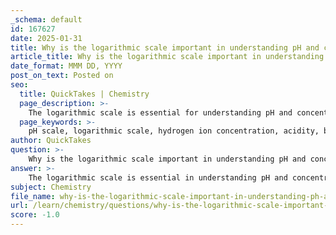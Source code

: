 ```yaml
---
_schema: default
id: 167627
date: 2025-01-31
title: Why is the logarithmic scale important in understanding pH and concentration differences?
article_title: Why is the logarithmic scale important in understanding pH and concentration differences?
date_format: MMM DD, YYYY
post_on_text: Posted on
seo:
  title: QuickTakes | Chemistry
  page_description: >-
    The logarithmic scale is essential for understanding pH and concentration differences, as it simplifies and manages the vast range of hydrogen ion concentrations, crucial for chemical and biological processes.
  page_keywords: >-
    pH scale, logarithmic scale, hydrogen ion concentration, acidity, basicity, chemical reactions, biological processes, concentration differences, practical applications, chemical equilibria
author: QuickTakes
question: >-
    Why is the logarithmic scale important in understanding pH and concentration differences?
answer: >-
    The logarithmic scale is essential in understanding pH and concentration differences because it allows for a more manageable representation of the vast range of hydrogen ion concentrations found in various solutions. The pH scale is defined as:\n\n$$\n\text{pH} = -\log_{10}[\text{H}^+]\n$$\n\nThis means that each unit change in pH corresponds to a tenfold change in hydrogen ion concentration. For instance, a solution with a pH of 6 has ten times more hydrogen ions than a solution with a pH of 7. This logarithmic relationship is crucial for several reasons:\n\n1. **Wide Range of Concentrations**: Hydrogen ion concentrations can vary dramatically, from very dilute solutions (like pure water) to highly concentrated acids. The logarithmic scale compresses this range into a more manageable format, making it easier to compare and understand.\n\n2. **Acidity and Basicity**: The pH scale categorizes solutions as acidic (pH < 7), neutral (pH = 7), or basic (pH > 7). Understanding this categorization is vital in chemistry and biology, as it influences chemical reactions and biological processes.\n\n3. **Practical Applications**: In practical terms, the logarithmic scale allows scientists and researchers to quickly assess the acidity or basicity of a solution without needing to calculate exact concentrations. For example, knowing that a solution with a pH of 3 is ten times more acidic than one with a pH of 4 provides immediate insight into their relative strengths.\n\n4. **Impact on Reactions**: Many chemical reactions are sensitive to pH. The logarithmic nature of the scale helps predict how changes in pH can affect reaction rates and equilibria, which is crucial in fields such as biochemistry and environmental science.\n\nIn summary, the logarithmic scale is vital for understanding pH and concentration differences because it simplifies the representation of hydrogen ion concentrations, facilitates comparisons, and has significant implications for chemical and biological processes.
subject: Chemistry
file_name: why-is-the-logarithmic-scale-important-in-understanding-ph-and-concentration-differences.md
url: /learn/chemistry/questions/why-is-the-logarithmic-scale-important-in-understanding-ph-and-concentration-differences
score: -1.0
---
```


&nbsp;